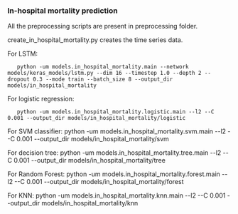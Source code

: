### In-hospital mortality prediction

All the preprocessing scripts are present in preprocessing folder.

create_in_hospital_mortality.py creates the time series data.

For LSTM:
       
       python -um models.in_hospital_mortality.main --network models/keras_models/lstm.py --dim 16 --timestep 1.0 --depth 2 --dropout 0.3 --mode train --batch_size 8 --output_dir models/in_hospital_mortality

For logistic regression:
       
       python -um models.in_hospital_mortality.logistic.main --l2 --C 0.001 --output_dir models/in_hospital_mortality/logistic

For SVM classifier:
       python -um models.in_hospital_mortality.svm.main --l2 --C 0.001 --output_dir models/in_hospital_mortality/svm

For decision tree:
	python -um models.in_hospital_mortality.tree.main --l2 --C 0.001 --output_dir models/in_hospital_mortality/tree

For Random Forest:
	python -um models.in_hospital_mortality.forest.main --l2 --C 0.001 --output_dir models/in_hospital_mortality/forest

For KNN:
	python -um models.in_hospital_mortality.knn.main --l2 --C 0.001 --output_dir models/in_hospital_mortality/knn





